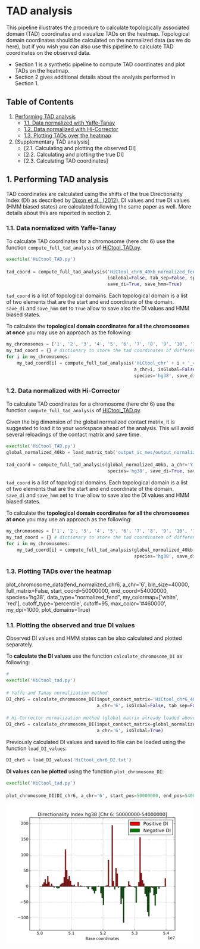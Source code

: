# TAD analysis

This pipeline illustrates the procedure to calculate topologically associated domain (TAD) coordinates and visualize TADs on the heatmap. Topological domain coordinates should be calculated on the normalized data (as we do here), but if you wish you can also use this pipeline to calculate TAD coordinates on the observed data.

- Section 1 is a synthetic pipeline to compute TAD coordinates and plot TADs on the heatmap.
- Section 2 gives additional details about the analysis performed in Section 1.

## Table of Contents

1. [Performing TAD analysis](#1-performing-tad-analysis)
   - [1.1. Data normalized with Yaffe-Tanay](#11-plotting-the-observed-and-true-di-values)
   - [1.2. Data normalized with Hi-Corrector](#12-performing-tad-analysis-with-parallel-processing)
   - [1.3. Plotting TADs over the heatmap]()
2. [Supplementary TAD analysis]
   - [2.1. Calculating and plotting the observed DI]
   - [2.2. Calculating and plotting the true DI]
   - [2.3. Calculating TAD coordinates]
   
## 1. Performing TAD analysis

TAD coordinates are calculated using the shifts of the true Directionality Index (DI) as described by [Dixon et al., (2012)](http://www.nature.com/nature/journal/v485/n7398/abs/nature11082.html). DI values and true DI values (HMM biased states) are calculated following the same paper as well. More details about this are reported in section 2.

### 1.1. Data normalized with Yaffe-Tanay

To calculate TAD coordinates for a chromosome (here chr 6) use the function ``compute_full_tad_analysis`` of [HiCtool_TAD.py](/scripts/HiCtool_TAD.py).
```Python
execfile('HiCtool_TAD.py')

tad_coord = compute_full_tad_analysis('HiCtool_chr6_40kb_normalized_fend.txt', a_chr='6',
                                      isGlobal=False, tab_sep=False, species='hg38',
                                      save_di=True, save_hmm=True)
```
``tad_coord`` is a list of topological domains. Each topological domain is a list of two elements that are the start and end coordinate of the domain. ``save_di`` and ``save_hmm`` set to ``True`` allow to save also the DI values and HMM biased states.

To calculate the **topological domain coordinates for all the chromosomes at once** you may use an approach as the following:
```Python
my_chromosomes = ['1', '2', '3', '4', '5', '6', '7', '8', '9', '10', '11', '12', '13', '14', '15', '16', '17', '18', '19', '20', '21', '22', 'X', 'Y']
my_tad_coord = {} # dictionary to store the tad coordinates of different chromosomes
for i in my_chromosomes:
    my_tad_coord[i] = compute_full_tad_analysis('HiCtool_chr' + i + '_40kb_normalized_fend.txt', 
                                                a_chr=i, isGlobal=False, tab_sep=False, 
                                                species='hg38', save_di=True, save_hmm=True)
```

### 1.2. Data normalized with Hi-Corrector

To calculate TAD coordinates for a chromosome (here chr 6) use the function ``compute_full_tad_analysis`` of [HiCtool_TAD.py](/scripts/HiCtool_TAD.py).

Given the big dimension of the global normalized contact matrix, it is suggested to load it to your workspace ahead of the analysis. This will avoid several reloadings of the contact matrix and save time.
```Python
execfile('HiCtool_TAD.py')
global_normalized_40kb = load_matrix_tab('output_ic_mes/output_normalized.txt')

tad_coord = compute_full_tad_analysis(global_normalized_40kb, a_chr='Y', isGlobal=True,
                                      species='hg38', save_di=True, save_hmm=True)
```
``tad_coord`` is a list of topological domains. Each topological domain is a list of two elements that are the start and end coordinate of the domain. ``save_di`` and ``save_hmm`` set to ``True`` allow to save also the DI values and HMM biased states.
   
To calculate the **topological domain coordinates for all the chromosomes at once** you may use an approach as the following:
```Python
my_chromosomes = ['1', '2', '3', '4', '5', '6', '7', '8', '9', '10', '11', '12', '13', '14', '15', '16', '17', '18', '19', '20', '21', '22', 'X', 'Y']
my_tad_coord = {} # dictionary to store the tad coordinates of different chromosomes
for i in my_chromosomes:
    my_tad_coord[i] = compute_full_tad_analysis(global_normalized_40kb, a_chr=i, isGlobal=True,
                                                species='hg38', save_di=True, save_hmm=True)
```

### 1.3. Plotting TADs over the heatmap



plot_chromosome_data(fend_normalized_chr6, a_chr='6', bin_size=40000, full_matrix=False, start_coord=50000000, end_coord=54000000, species='hg38', data_type="normalized_fend", my_colormap=['white', 'red'], cutoff_type='percentile', cutoff=95, max_color='#460000', my_dpi=1000, plot_domains=True)












### 1.1. Plotting the observed and true DI values

Observed DI values and HMM states can be also calculated and plotted separately.

To **calculate the DI values** use the function ``calculate_chromosome_DI`` as following:
```Python
#
execfile('HiCtool_tad.py')

# Yaffe and Tanay normalization method
DI_chr6 = calculate_chromosome_DI(input_contact_matrix='HiCtool_chr6_40kb_normalized_fend.txt', 
                                  a_chr='6', isGlobal=False, tab_sep=False)

# Hi-Corrector normalization method (global matrix already loaded above)
DI_chr6 = calculate_chromosome_DI(input_contact_matrix=global_normalized_40kb, 
                                  a_chr='6', isGlobal=True)
```
Previously calculated DI values and saved to file can be loaded using the function ``load_DI_values``:
```Python
DI_chr6 = load_DI_values('HiCtool_chr6_DI.txt')
```
**DI values can be plotted** using the function ``plot_chromosome_DI``:
```Python
execfile('HiCtool_tad.py')

plot_chromosome_DI(DI_chr6, a_chr='6', start_pos=50000000, end_pos=54000000)
```

![](/figures/HiCtool_chr6_DI.png)

